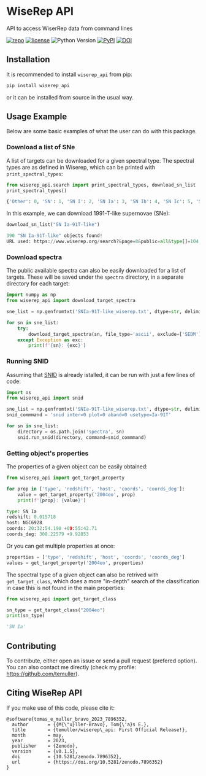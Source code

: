 # WiseRep API
API to access WiserRep data from command lines

[![repo](https://img.shields.io/badge/GitHub-temuller%2Fwiserep_api-blue.svg?style=flat)](https://github.com/temuller/wiserep_api)
[![license](http://img.shields.io/badge/license-MIT-blue.svg?style=flat)](https://github.com/temuller/wiserep_api/blob/master/LICENSE)
![Python Version](https://img.shields.io/badge/Python-3.9%2B-blue)
[![PyPI](https://img.shields.io/pypi/v/wiserep_api?label=PyPI&logo=pypi&logoColor=white)](https://pypi.org/project/wiserep_api/)
[![DOI](https://zenodo.org/badge/635179400.svg)](https://zenodo.org/badge/latestdoi/635179400)


## Installation

It is recommended to install ``wiserep_api`` from pip:

```python
pip install wiserep_api
```
or it can be installed from source in the usual way.

## Usage Example

Below are some basic examples of what the user can do with this package.

### Download a list of SNe

A list of targets can be downloaded for a given spectral type. The spectral types are as defined in Wiserep, which can be printed with ``print_spectral_types``:

```python
from wiserep_api.search import print_spectral_types, download_sn_list
print_spectral_types()
```
```python
{'Other': 0, 'SN': 1, 'SN I': 2, 'SN Ia': 3, 'SN Ib': 4, 'SN Ic': 5, 'SN Ib/c': 6, 'SN Ic-BL': 7, 'SN Ib - Ca-rich': 8, 'SN Ibn': 9, 'SN II': 10, 'SN IIP': 11, 'SN IIL': 12, 'SN IIn': 13, 'SN IIb': 14, 'SN I-faint': 15, 'SN I-rapid': 16, 'SLSN-I': 18, 'SLSN-II': 19, 'SLSN-R': 20, 'Afterglow': 23, 'LBV': 24, 'ILRT': 25, 'Nova': 26, 'CV': 27, 'Varstar': 28, 'AGN': 29, 'Galaxy': 30, 'QSO': 31, 'Std-spec': 50, 'Gap': 60, 'Gap I': 61, 'Gap II': 62, 'SN impostor': 99, 'SN Ia-pec': 100, 'SN Ia-SC': 102, 'SN Ia-91bg-like': 103, 'SN Ia-91T-like': 104, 'SN Ia-02cx-like': 105, 'SN Ia-CSM': 106, 'SN Ib-pec': 107, 'SN Ic-pec': 108, 'SN II-pec': 110, 'SN IIn-pec': 112, 'TDE': 120, 'WR': 200, 'WR-WN': 201, 'WR-WC': 202, 'WR-WO': 203, 'M dwarf': 210}
```
In this example, we can download 1991-T-like supernovae (SNe):

```python
download_sn_list("SN Ia-91T-like")
```
```python
390 "SN Ia-91T-like" objects found!
URL used: https://www.wiserep.org/search?&page=8&public=all&type[]=104
```

### Download spectra

The public available spectra can also be easily downloaded for a list of targets. These will be saved under the ``spectra`` directory, in a separate directory for each target:

```python
import numpy as np
from wiserep_api import download_target_spectra

sne_list = np.genfromtxt('SNIa-91T-like_wiserep.txt', dtype=str, delimiter='\n')

for sn in sne_list:
    try:
        download_target_spectra(sn, file_type='ascii', exclude=['SEDM'])
    except Exception as exc:
        print(f'{sn}: {exc}')
```

### Running SNID

Assuming that [SNID](https://people.lam.fr/blondin.stephane/software/snid/) is already istalled, it can be run with just a few lines of code:

```python
import os
from wiserep_api import snid

sne_list = np.genfromtxt('SNIa-91T-like_wiserep.txt', dtype=str, delimiter='\n')
snid_commmand = 'snid inter=0 plot=0 aband=0 usetype=Ia-91T'

for sn in sne_list:
    directory = os.path.join('spectra', sn)
    snid.run_snid(directory, command=snid_commmand)
```

### Getting object's properties  

The properties of a given object can be easily obtained:

```python
from wiserep_api import get_target_property

for prop in ['type', 'redshift', 'host', 'coords', 'coords_deg']:
    value = get_target_property('2004eo', prop)
    print(f'{prop}: {value}')
```   
```python
type: SN Ia
redshift: 0.015718
host: NGC6928
coords: 20:32:54.190 +09:55:42.71
coords_deg: 308.22579 +9.92853
```

Or you can get multiple properties at once:

```python
properties = ['type', 'redshift', 'host', 'coords', 'coords_deg']
values = get_target_property('2004eo', properties)
```

The spectral type of a given object can also be retrived with ``get_target_class``, which does a more "in-depth" search of the classification in case this is not found in the main properties:

```python
from wiserep_api import get_target_class

sn_type = get_target_class("2004eo")
print(sn_type)
```
```python
'SN Ia'
```


## Contributing

To contribute, either open an issue or send a pull request (prefered option). You can also contact me directly (check my profile: https://github.com/temuller).

## Citing WiseRep API

If you make use of this code, please cite it:

```code
@software{tomas_e_muller_bravo_2023_7896352,
  author       = {{M{\"u}ller-Bravo}, Tom{\'a}s E.},
  title        = {temuller/wiserep\_api: First Official Release!},
  month        = may,
  year         = 2023,
  publisher    = {Zenodo},
  version      = {v0.1.5},
  doi          = {10.5281/zenodo.7896352},
  url          = {https://doi.org/10.5281/zenodo.7896352}
}
```
